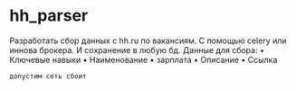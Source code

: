 # hh_parser

Разработать сбор данных с hh.ru по вакансиям. С помощью celery или иннова брокера. И сохранение в любую бд. 
Данные для сбора:
    • Ключевые навыки
    • Наименование
    • зарплата
    • Описание
    • Ссылка


    допустим сеть сбоит
